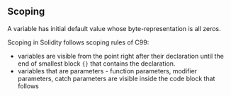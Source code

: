 ## Scoping

A variable has initial default value whose byte-representation is all zeros.

Scoping in Solidity follows scoping rules of C99:

- variables are visible from the point right after their declaration until the end of smallest block `{}` that contains the declaration.
- variables that are parameters - function parameters, modifier parameters, catch parameters are visible inside the code block that follows
